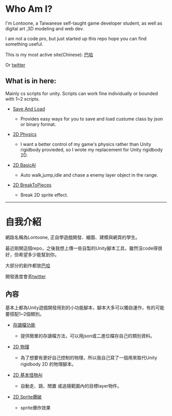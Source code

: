 # Who Am I?

 I'm Lontoone, a Taiwanese self-taught game developer student, as well as digital art ,3D modeling and web dev.
 
 I am not a code pro, but just started up this repo hope you can find something useful.

  This is my most active site(Chinese): [巴哈](https://home.gamer.com.tw/homeindex.php?owner=news2000tw)
  
  Or [twitter](https://twitter.com/cuneisolar)

## What is in here:
  Mainly cs scripts for unity. Scripts can work fine individually or bounded with 1~2 scripts.

  - [Save And Load](https://github.com/Lontoone/MyUnityToolLab/blob/master/Other/SaveAndLoad.cs)
    
    - Provides easy ways for you to save and load custume class by json or binary format.

  - [2D Physics](https://github.com/Lontoone/MyUnityToolLab/tree/master/2D%20Physic)
    
    - I want a better control of my game's physics rather than Unity rigidbody provieded, so I wrote my replacement for Unity rigidbody 2D.

  - [2D BasicAI](https://github.com/Lontoone/MyUnityToolLab/blob/master/Other/BasicAI.cs)
    
    - Auto walk,jump,idle and chase a enemy layer object in the range.
    
   - [2D BreakToPieces](https://github.com/Lontoone/MyUnityToolLab/tree/master/2DBreakMeshToPieces)
   
     - Break 2D sprite effect.

<hr>

# 自我介紹

 網路名稱為Lontoone, 正自學遊戲開發、繪圖、建模與網頁的學生。
 
 最近剛開這個repo，之後我想上傳一些自製的Unity腳本工具，雖然沒code得很好，但希望多少能幫到你。

 大部分的創作都放[巴哈](https://home.gamer.com.tw/homeindex.php?owner=news2000tw)
 
 開發進度會丟[twitter](https://twitter.com/cuneisolar)

## 內容
  基本上都為Unity遊戲開發用到的小功能腳本，腳本大多可以獨自運作，有的可能要搭配1~2個類別。

  - [存讀檔功能](https://github.com/Lontoone/MyUnityToolLab/blob/master/Other/SaveAndLoad.cs)
    
    - 提供簡單的存讀檔方法，可以用json或二進位檔存自己的類別資料。

  - [2D 物理](https://github.com/Lontoone/MyUnityToolLab/tree/master/2D%20Physic)
    
    - 為了想要有更好自己控制的物理，所以我自己寫了一個用來取代Unity rigidbody 2D 的物理腳本。
    
  - [2D 基本怪物AI](https://github.com/Lontoone/MyUnityToolLab/blob/master/Other/BasicAI.cs)
    
    - 自動走、跳、閒置 或追隨範圍內的目標layer物件。

   - [2D Sprite爆破](https://github.com/Lontoone/MyUnityToolLab/tree/master/2DBreakMeshToPieces)
   
     - sprite爆炸效果


